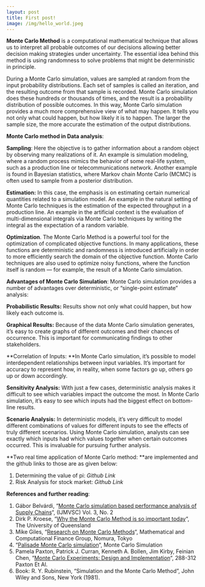```yaml
---
layout: post
title: First post!
image: /img/hello_world.jpeg
---
```


**Monte Carlo Method** is a computational mathematical technique that allows us to interpret all probable outcomes of our decisions allowing better decision making strategies under uncertainty. The essential idea behind this method is using randomness to solve problems that might be deterministic in principle.

During a Monte Carlo simulation, values are sampled at random from the input probability distributions.  Each set of samples is called an iteration, and the resulting outcome from that sample is recorded.  Monte Carlo simulation does these hundreds or thousands of times, and the result is a probability distribution of possible outcomes.  In this way, Monte Carlo simulation provides a much more comprehensive view of what may happen.  It tells you not only what could happen, but how likely it is to happen. The larger the sample size, the more accurate the estimation of the output distributions.

**Monte Carlo method in Data analysis**:

**Sampling**: Here the objective is to gather information about a random object by observing many realizations of it. An example is simulation modeling, where a random process mimics the behavior of some real-life system, such as a production line or telecommunications network. Another example is found in Bayesian statistics, where Markov chain Monte Carlo (MCMC) is often used to sample from a posterior distribution.

**Estimation:** In this case, the emphasis is on estimating certain numerical quantities related to a simulation model. An example in the natural setting of Monte Carlo techniques is the estimation of the expected throughput in a production line. An example in the artificial context is the evaluation of multi-dimensional integrals via Monte Carlo techniques by writing the integral as the expectation of a random variable.

**Optimization**. The Monte Carlo Method is a powerful tool for the optimization of complicated objective functions. In many applications, these functions are deterministic and randomness is introduced artificially in order to more efficiently search the domain of the objective function. Monte Carlo techniques are also used to optimize noisy functions, where the function itself is random — for example, the result of a Monte Carlo simulation.

**Advantages of Monte Carlo Simulation**:  Monte Carlo simulation provides a number of advantages over deterministic, or “single-point estimate” analysis:

**Probabilistic Results:** Results show not only what could happen, but how likely each outcome is.

**Graphical Results:** Because of the data Monte Carlo simulation generates, it’s easy to create graphs of different outcomes and their chances of occurrence.  This is important for communicating findings to other stakeholders.

**Correlation of Inputs: **In Monte Carlo simulation, it’s possible to model interdependent relationships between input variables.  It’s important for accuracy to represent how, in reality, when some factors go up, others go up or down accordingly.

**Sensitivity Analysis:** With just a few cases, deterministic analysis makes it difficult to see which variables impact the outcome the most.  In Monte Carlo simulation, it’s easy to see which inputs had the biggest effect on bottom-line results.

**Scenario Analysis:** In deterministic models, it’s very difficult to model different combinations of values for different inputs to see the effects of truly different scenarios.  Using Monte Carlo simulation, analysts can see exactly which inputs had which values together when certain outcomes occurred.  This is invaluable for pursuing further analysis.

**Two real time application of Monte Carlo method: **are implemented and the github links to those are as given below:

1. Determining the value of pi: *Github Link*
2. Risk Analysis for stock market: *Github Link*

**References and further reading**:

1. Gábor Belvárdi, “[Monte Carlo simulation based performance analysis of Supply Chains](http://airccse.org/journal/mvsc/papers/3212ijmvsc01.pdf)“,  (IJMVSC) Vol. 3, No. 2
2. Dirk P. Kroese, “[Why the Monte Carlo Method is so important today](https://people.smp.uq.edu.au/DirkKroese/ps/whyMCM_fin.pdf)“, The University of Queensland
3. Mike Giles, “[Research on Monte Carlo Methods](https://people.maths.ox.ac.uk/gilesm/talks/nomura.pdf)“, Mathematical and Computational Finance Group, Nomura, Tokyo
4. “[Palisade Monte Carlo simulation](http://www.palisade.com/risk/monte_carlo_simulation.asp)“, Monte Carlo Simulation
5. Pamela Paxton, Patrick J. Curran, Kenneth A. Bollen, Jim Kirby, Feinian Chen, “[Monte Carlo Experiments: Design and Implementation](http://www.unc.edu/~curran/pdfs/Paxton,Curran,Bollen,Kirby%26Chen(2001).pdf)“,  288-312 Paxton Et Al.
6. Book: R. Y. Rubinstein, “Simulation and the Monte Carlo Method”, John Wiley and Sons, New York (1981).